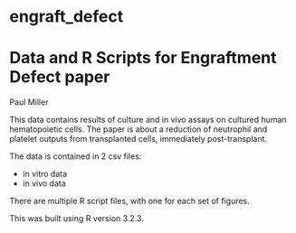 # engraft_defect

Data and R Scripts for Engraftment Defect paper
===============================================

Paul Miller

This data contains results of culture and in vivo assays on cultured human hematopoietic cells. The paper is about a reduction of neutrophil and platelet outputs from transplanted cells, immediately post-transplant. 

The data is contained in 2 csv files:
- in vitro data
- in vivo data

There are multiple R script files, with one for each set of figures. 

This was built using R version 3.2.3.

